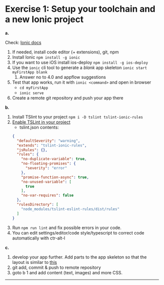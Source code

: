 # Exercise 1: Setup your toolchain and a new Ionic project

**a.**

Check: [Ionic docs](https://ionicframework.com/getting-started#cli)

1. If needed, install code editor (+ extensions), git, npm
1. Install Ionic `npm install -g ionic`
1. If you want to use iOS install ios-deploy `npm install -g ios-deploy`
1. Use the `ionic` cli tool to generate a _blank_ app skeleton `ionic start myFirstApp blank`
   1. Answer no to 4.0 and appflow suggestions 
1. Test that app works, run it with `ionic <command>` and open in browser
   - `cd myFirstApp`
   - `ionic serve`
1. Create a remote git repository and push your app there

**b.**  
1. Install TSlint to your project `npm i -D tslint tslint-ionic-rules` 
1. [Enable TSLint in your project](https://www.jetbrains.com/help/webstorm/tslint.html)
   - tslint.json contents:
   ```json
   {
     "defaultSeverity": "warning",
     "extends": "tslint-ionic-rules",
     "jsRules": {},
     "rules": {
       "no-duplicate-variable": true,
       "no-floating-promises": {
         "severity": "error"
       },
       "promise-function-async": true,
       "no-unused-variable": [
         true
       ],
       "no-var-requires": false
     },
     "rulesDirectory": [
       "node_modules/tslint-eslint-rules/dist/rules"
     ]
   }
   ```
1. Run `npm run lint` and fix possible errors in your code.
1. You can edit settings/editor/code style/typescript to correct code automatically with ctr-alt-l

**c.**



1. develop your app further. Add parts to the app skeleton so that the layout is similar to [this](https://cdn.tutsplus.com/net/uploads/legacy/397_yourFirstdesign/images/2.jpg)
1. git add, commit & push to remote repository 
1. goto b 1 and add content (text, images) and more CSS.

---